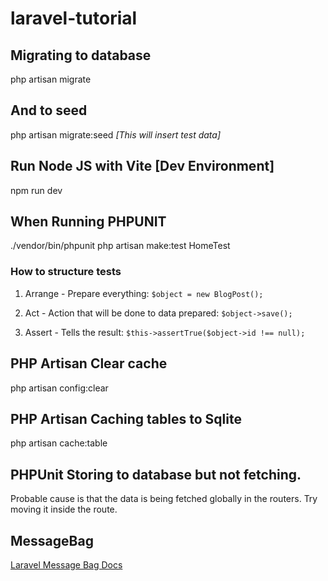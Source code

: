 # laravel-tutorial

## Migrating to database
php artisan migrate

## And to seed
php artisan migrate:seed *[This will insert test data]*

## Run Node JS with Vite [Dev Environment]
npm run dev

## When Running PHPUNIT
./vendor/bin/phpunit
php artisan make:test HomeTest

### How to structure tests
1. Arrange - Prepare everything:
`$object = new BlogPost();`

2. Act - Action that will be done to data prepared:
`$object->save();`

3. Assert - Tells the result:
`$this->assertTrue($object->id !== null);`

## PHP Artisan Clear cache
php artisan config:clear

## PHP Artisan Caching tables to Sqlite
php artisan cache:table

## PHPUnit Storing to database but not fetching.
Probable cause is that the data is being fetched globally in the routers. Try moving it inside the route.

## MessageBag
[Laravel Message Bag Docs](https://laravel.com/api/9.x/Illuminate/Support/MessageBag.html)